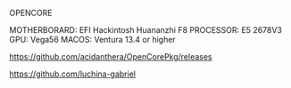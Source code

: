 OPENCORE

MOTHERBORARD: EFI Hackintosh Huananzhi F8 
PROCESSOR: E5 2678V3
GPU: Vega56 
MACOS: Ventura 13.4 or higher


https://github.com/acidanthera/OpenCorePkg/releases

https://github.com/luchina-gabriel



